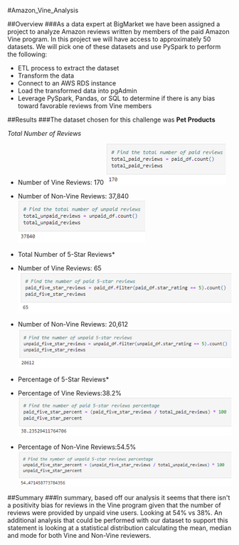 #Amazon_Vine_Analysis

##Overview
###As a data expert at BigMarket we have been assigned a project to analyze
Amazon reviews written by members of the paid Amazon Vine program. In this project
we will have access to approximately 50 datasets. We will pick one of these datasets
and use PySpark to perform the following:

- ETL process to extract the dataset
- Transform the data
- Connect to an AWS RDS instance
- Load the transformed data into pgAdmin
- Leverage PySpark, Pandas, or SQL to determine if there is any bias toward favorable reviews from Vine members

##Results
###The dataset chosen for this challenge was **Pet Products**

*Total Number of Reviews*
- Number of Vine Reviews: 170
![Vine_Reviews](https://github.com/mavalenz/Amazon_Vine_Analysis/blob/main/Resources/Vine_Reviews.PNG)

- Number of Non-Vine Reviews: 37,840
![Non_Vine_Reviews](https://github.com/mavalenz/Amazon_Vine_Analysis/blob/main/Resources/Non_Vine_Reviews.PNG)

* Total Number of 5-Star Reviews*
- Number of Vine Reviews: 65
![5-Star_Vine_Reviews](https://github.com/mavalenz/Amazon_Vine_Analysis/blob/main/Resources/5-Star_Vine_Reviews.PNG)

- Number of Non-Vine Reviews: 20,612
![5-Start_Non_Vine_Reviews](https://github.com/mavalenz/Amazon_Vine_Analysis/blob/main/Resources/5-Star_Non_Vine_Reviews.PNG)

* Percentage of 5-Star Reviews*
- Percentage of Vine Reviews:38.2%
![Percentage_5-Star_Vine_Reviews](https://github.com/mavalenz/Amazon_Vine_Analysis/blob/main/Resources/Percentage_5-Star_Vine_Reviews.PNG)

- Percentage of Non-Vine Reviews:54.5%
![Percentage_5-Star_Non_Vine_Reviews](https://github.com/mavalenz/Amazon_Vine_Analysis/blob/main/Resources/Percentage_5-Star_Non_Vine_Reviews.PNG)

##Summary
###In summary, based off our analysis it seems that there isn't a positivity bias for reviews in the Vine program given that the number of reviews were provided by unpaid vine users. Looking at 54% vs 38%. An additional analysis that could be performed with our dataset to support this statement is looking at a statistical distribution calculating the mean, median and mode for both Vine and Non-Vine reviewers.